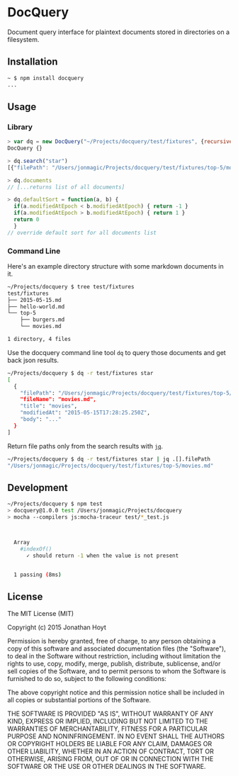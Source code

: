 # DocQuery

Document query interface for plaintext documents stored in directories on a filesystem.

## Installation

```bash
~ $ npm install docquery
...
```

## Usage

### Library

```js
> var dq = new DocQuery("~/Projects/docquery/test/fixtures", {recursive: true})
DocQuery {}

> dq.search("star")
[{"filePath": "/Users/jonmagic/Projects/docquery/test/fixtures/top-5/movies.md",  "fileName": "movies.md",  "title": "movies",  "modifiedAt": "2015-05-15T17:28:25.250Z",  "body": "..."}]

> dq.documents
// [...returns list of all documents]

> dq.defaultSort = function(a, b) {
  if(a.modifiedAtEpoch < b.modifiedAtEpoch) { return -1 }
  if(a.modifiedAtEpoch > b.modifiedAtEpoch) { return 1 }
  return 0
  }
// override default sort for all documents list
```

### Command Line

Here's an example directory structure with some markdown documents in it.

```bash
~/Projects/docquery $ tree test/fixtures
test/fixtures
├── 2015-05-15.md
├── hello-world.md
└── top-5
    ├── burgers.md
    └── movies.md

1 directory, 4 files
```

Use the docquery command line tool `dq` to query those documents and get back json results.

```bash
~/Projects/docquery $ dq -r test/fixtures star
[
  {
    "filePath": "/Users/jonmagic/Projects/docquery/test/fixtures/top-5/movies.md",
    "fileName": "movies.md",
    "title": "movies",
    "modifiedAt": "2015-05-15T17:28:25.250Z",
    "body": "..."
  }
]
```

Return file paths only from the search results with [`jq`](http://stedolan.github.io/jq/).

```bash
~/Projects/docquery $ dq -r test/fixtures star | jq .[].filePath
"/Users/jonmagic/Projects/docquery/test/fixtures/top-5/movies.md"
```

## Development

```bash
~/Projects/docquery $ npm test
> docquery@1.0.0 test /Users/jonmagic/Projects/docquery
> mocha --compilers js:mocha-traceur test/*_test.js



  Array
    #indexOf()
      ✓ should return -1 when the value is not present


  1 passing (8ms)
```

## License

The MIT License (MIT)

Copyright (c) 2015 Jonathan Hoyt

Permission is hereby granted, free of charge, to any person obtaining a copy
of this software and associated documentation files (the "Software"), to deal
in the Software without restriction, including without limitation the rights
to use, copy, modify, merge, publish, distribute, sublicense, and/or sell
copies of the Software, and to permit persons to whom the Software is
furnished to do so, subject to the following conditions:

The above copyright notice and this permission notice shall be included in all
copies or substantial portions of the Software.

THE SOFTWARE IS PROVIDED "AS IS", WITHOUT WARRANTY OF ANY KIND, EXPRESS OR
IMPLIED, INCLUDING BUT NOT LIMITED TO THE WARRANTIES OF MERCHANTABILITY,
FITNESS FOR A PARTICULAR PURPOSE AND NONINFRINGEMENT. IN NO EVENT SHALL THE
AUTHORS OR COPYRIGHT HOLDERS BE LIABLE FOR ANY CLAIM, DAMAGES OR OTHER
LIABILITY, WHETHER IN AN ACTION OF CONTRACT, TORT OR OTHERWISE, ARISING FROM,
OUT OF OR IN CONNECTION WITH THE SOFTWARE OR THE USE OR OTHER DEALINGS IN THE
SOFTWARE.
